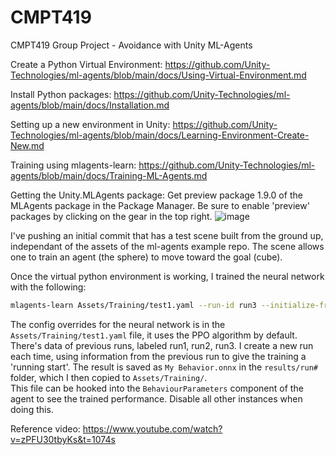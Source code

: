 # CMPT419

CMPT419 Group Project - Avoidance with Unity ML-Agents

Create a Python Virtual Environment:
https://github.com/Unity-Technologies/ml-agents/blob/main/docs/Using-Virtual-Environment.md

Install Python packages:
https://github.com/Unity-Technologies/ml-agents/blob/main/docs/Installation.md

Setting up a new environment in Unity:
https://github.com/Unity-Technologies/ml-agents/blob/main/docs/Learning-Environment-Create-New.md

Training using mlagents-learn:
https://github.com/Unity-Technologies/ml-agents/blob/main/docs/Training-ML-Agents.md

Getting the Unity.MLAgents package:
Get preview package 1.9.0 of the MLAgents package in the Package Manager. Be sure to enable 'preview' packages by clicking on the gear in the top right.
![image](https://user-images.githubusercontent.com/4165980/111860755-f2b9bd00-8906-11eb-9d40-9d06547d6aae.png)



I've pushing an initial commit that has a test scene built from the ground up, independant of the assets of the ml-agents example repo.
The scene allows one to train an agent (the sphere) to move toward the goal (cube).

Once the virtual python environment is working, I trained the neural network with the following:

```sh
mlagents-learn Assets/Training/test1.yaml --run-id run3 --initialize-from=run2
```

The config overrides for the neural network is in the `Assets/Training/test1.yaml` file, it uses the PPO algorithm by default.
There's data of previous runs, labeled run1, run2, run3.  I create a new run each time, using information from the previous run to give the training a 'running start'.
The result is saved as `My Behavior.onnx` in the `results/run#` folder, which I then copied to `Assets/Training/`.  
This file can be hooked into the `BehaviourParameters` component of the agent to see the trained performance. Disable all other instances when doing this.

Reference video: https://www.youtube.com/watch?v=zPFU30tbyKs&t=1074s
